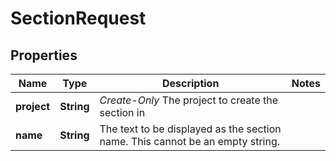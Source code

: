 # SectionRequest

## Properties
Name | Type | Description | Notes
------------ | ------------- | ------------- | -------------
**project** | **String** | *Create-Only* The project to create the section in | 
**name** | **String** | The text to be displayed as the section name. This cannot be an empty string. | 
